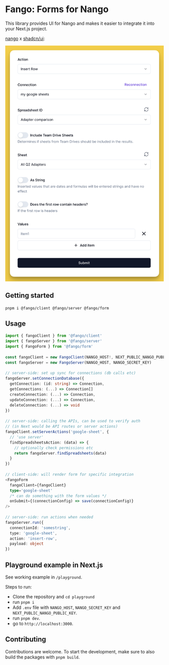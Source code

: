 # Fango: Forms for Nango

This library provides UI for Nango and makes it easier to integrate it into your Next.js project.

[nango](https://www.nango.dev) x [shadcn/ui](https://ui.shadcn.com):

![Fango Screenshot](./assets/screenshot.png)

## Getting started

`pnpm i @fango/client @fango/server @fango/form`

## Usage

```ts
import { fangoClient } from '@fango/client'
import { fangoServer } from '@fango/server'
import { FangoForm } from '@fango/form'

const fangoClient = new FangoClient(NANGO_HOST!, NEXT_PUBLIC_NANGO_PUBLIC_KEY!)
const fangoServer = new FangoServer(NANGO_HOST, NANGO_SECRET_KEY)

// server-side: set up sync for connections (db calls etc)
fangoServer.setConnectionDatabase({
  getConnection: (id: string) => Connection,
  getConnections: (...) => Connection[]
  createConnection: (...) => Connection,
  updateConnection: (...) => Connection,
  deleteConnection: (...) => void
})

// server-side: calling the APIs, can be used to verify auth
// (in Next would be API routes or server actions)
fangoClient.setServerActions('google-sheet', {
  // 'use server'
  findSpreadsheetsAction: (data) => {
    // optionally check permissions etc
    return fangoServer.findSpreadsheets(data)
  }
})

// client-side: will render form for specific integration
<FangoForm
  fangoClient={fangoClient}
  type='google-sheet'
  /* can do something with the form values */
  onSubmit={(connectionConfig) => save(connectionConfig)}
/>

// server-side: run actions when needed
fangoServer.run({
  connectionId: 'somestring',
  type: 'google-sheet',
  action: 'insert-row',
  payload: object
})
```

## Playground example in Next.js

See working example in `/playground`.

Steps to run:

- Clone the repository and `cd playground`
- run `pnpm i`
- Add `.env` file with `NANGO_HOST`, `NANGO_SECRET_KEY` and `NEXT_PUBLIC_NANGO_PUBLIC_KEY`.
- run `pnpm dev`.
- go to `http://localhost:3000`.

## Contributing

Contributions are welcome. To start the development, make sure to also build the packages with `pnpm build`.
